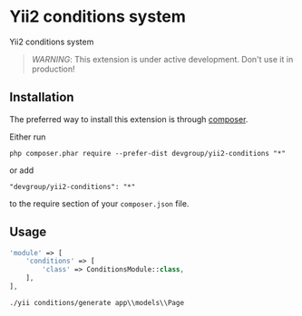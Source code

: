 Yii2 conditions system
======================
Yii2 conditions system

> *WARNING*: This extension is under active development. Don't use it in production!

Installation
------------

The preferred way to install this extension is through [composer](http://getcomposer.org/download/).

Either run

```
php composer.phar require --prefer-dist devgroup/yii2-conditions "*"
```

or add

```
"devgroup/yii2-conditions": "*"
```

to the require section of your `composer.json` file.

Usage
-----
```php
'module' => [
    'conditions' => [
        'class' => ConditionsModule::class,
    ],
],
```
`./yii conditions/generate app\\models\\Page`